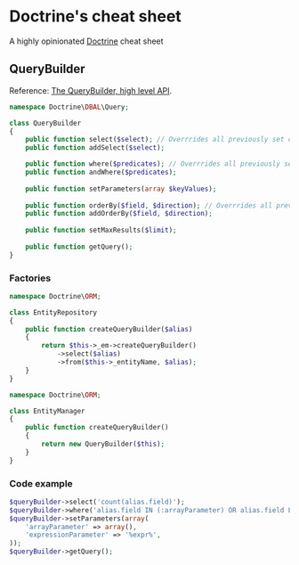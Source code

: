 # Doctrine's cheat sheet

A highly opinionated [Doctrine](http://www.doctrine-project.org/) cheat sheet

## QueryBuilder

Reference: [The QueryBuilder, high level API](http://docs.doctrine-project.org/en/latest/reference/query-builder.html#high-level-api-methods).

```php
namespace Doctrine\DBAL\Query;

class QueryBuilder
{
    public function select($select); // Overrrides all previously set conditions
    public function addSelect($select);

    public function where($predicates); // Overrrides all previously set conditions
    public function andWhere($predicates);
    
    public function setParameters(array $keyValues);
    
    public function orderBy($field, $direction); // Overrrides all previously set conditions
    public function addOrderBy($field, $direction);
    
    public function setMaxResults($limit);
    
    public function getQuery();
}
```

### Factories

```php
namespace Doctrine\ORM;

class EntityRepository
{
    public function createQueryBuilder($alias)
    {
        return $this->_em->createQueryBuilder()
            ->select($alias)
            ->from($this->_entityName, $alias);
    }
}
```

```php
namespace Doctrine\ORM;

class EntityManager
{
    public function createQueryBuilder()
    {
        return new QueryBuilder($this);
    }
}
```

### Code example

```php
$queryBuilder->select('count(alias.field)');
$queryBuilder->where('alias.field IN (:arrayParameter) OR alias.field LIKE :expressionParameter');
$queryBuilder->setParameters(array(
    'arrayParameter' => array(),
    'expressionParameter' => '%expr%',
));
$queryBuilder->getQuery();
```
